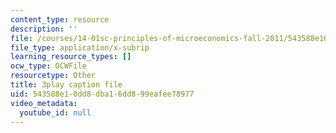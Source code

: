 ```yaml
---
content_type: resource
description: ''
file: /courses/14-01sc-principles-of-microeconomics-fall-2011/543588e10dd8dba16dd899eafee78977_Q4iKuKAjzK0.srt
file_type: application/x-subrip
learning_resource_types: []
ocw_type: OCWFile
resourcetype: Other
title: 3play caption file
uid: 543588e1-0dd8-dba1-6dd8-99eafee78977
video_metadata:
  youtube_id: null
---
```

